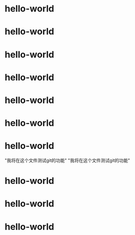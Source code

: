 # hello-world
# hello-world
# hello-world
# hello-world
# hello-world
# hello-world
# hello-world
"我将在这个文件测试git的功能"
"我将在这个文件测试git的功能"
# hello-world
# hello-world
# hello-world

